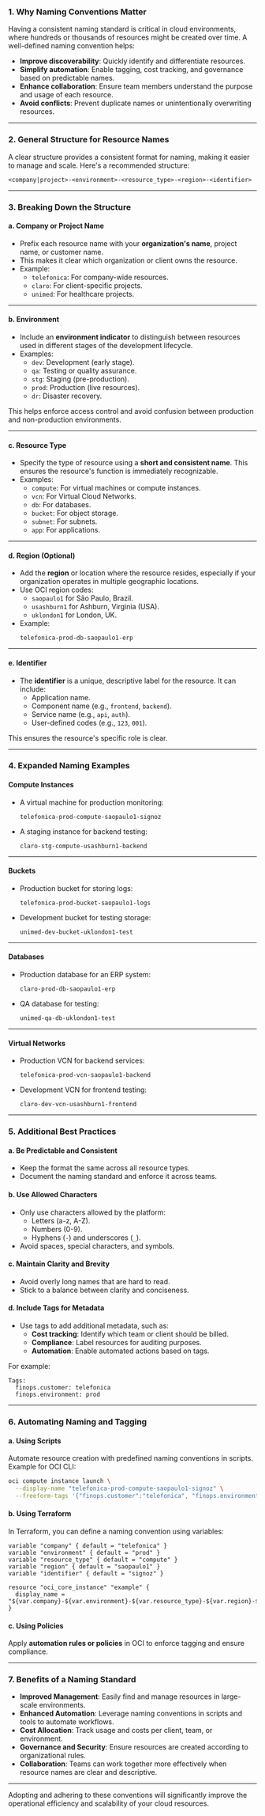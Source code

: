 ### 1. **Why Naming Conventions Matter**
Having a consistent naming standard is critical in cloud environments, where hundreds or thousands of resources might be created over time. A well-defined naming convention helps:
- **Improve discoverability**: Quickly identify and differentiate resources.
- **Simplify automation**: Enable tagging, cost tracking, and governance based on predictable names.
- **Enhance collaboration**: Ensure team members understand the purpose and usage of each resource.
- **Avoid conflicts**: Prevent duplicate names or unintentionally overwriting resources.

---

### 2. **General Structure for Resource Names**
A clear structure provides a consistent format for naming, making it easier to manage and scale. Here's a recommended structure:

```
<company|project>-<environment>-<resource_type>-<region>-<identifier>
```

---

### 3. **Breaking Down the Structure**

#### **a. Company or Project Name**
- Prefix each resource name with your **organization's name**, project name, or customer name.
- This makes it clear which organization or client owns the resource.
- Example:
  - `telefonica`: For company-wide resources.
  - `claro`: For client-specific projects.
  - `unimed`: For healthcare projects.

---

#### **b. Environment**
- Include an **environment indicator** to distinguish between resources used in different stages of the development lifecycle.
- Examples:
  - `dev`: Development (early stage).
  - `qa`: Testing or quality assurance.
  - `stg`: Staging (pre-production).
  - `prod`: Production (live resources).
  - `dr`: Disaster recovery.

This helps enforce access control and avoid confusion between production and non-production environments.

---

#### **c. Resource Type**
- Specify the type of resource using a **short and consistent name**. This ensures the resource's function is immediately recognizable.
- Examples:
  - `compute`: For virtual machines or compute instances.
  - `vcn`: For Virtual Cloud Networks.
  - `db`: For databases.
  - `bucket`: For object storage.
  - `subnet`: For subnets.
  - `app`: For applications.

---

#### **d. Region (Optional)**
- Add the **region** or location where the resource resides, especially if your organization operates in multiple geographic locations.
- Use OCI region codes:
  - `saopaulo1` for São Paulo, Brazil.
  - `usashburn1` for Ashburn, Virginia (USA).
  - `uklondon1` for London, UK.
- Example:
  ```
  telefonica-prod-db-saopaulo1-erp
  ```

---

#### **e. Identifier**
- The **identifier** is a unique, descriptive label for the resource. It can include:
  - Application name.
  - Component name (e.g., `frontend`, `backend`).
  - Service name (e.g., `api`, `auth`).
  - User-defined codes (e.g., `123`, `001`).

This ensures the resource's specific role is clear. 

---

### 4. **Expanded Naming Examples**

#### **Compute Instances**
- A virtual machine for production monitoring:
  ```
  telefonica-prod-compute-saopaulo1-signoz
  ```

- A staging instance for backend testing:
  ```
  claro-stg-compute-usashburn1-backend
  ```

---

#### **Buckets**
- Production bucket for storing logs:
  ```
  telefonica-prod-bucket-saopaulo1-logs
  ```

- Development bucket for testing storage:
  ```
  unimed-dev-bucket-uklondon1-test
  ```

---

#### **Databases**
- Production database for an ERP system:
  ```
  claro-prod-db-saopaulo1-erp
  ```

- QA database for testing:
  ```
  unimed-qa-db-uklondon1-test
  ```

---

#### **Virtual Networks**
- Production VCN for backend services:
  ```
  telefonica-prod-vcn-saopaulo1-backend
  ```

- Development VCN for frontend testing:
  ```
  claro-dev-vcn-usashburn1-frontend
  ```

---

### 5. **Additional Best Practices**

#### **a. Be Predictable and Consistent**
- Keep the format the same across all resource types.
- Document the naming standard and enforce it across teams.

#### **b. Use Allowed Characters**
- Only use characters allowed by the platform:
  - Letters (a-z, A-Z).
  - Numbers (0-9).
  - Hyphens (`-`) and underscores (`_`).
- Avoid spaces, special characters, and symbols.

#### **c. Maintain Clarity and Brevity**
- Avoid overly long names that are hard to read.
- Stick to a balance between clarity and conciseness.

#### **d. Include Tags for Metadata**
- Use tags to add additional metadata, such as:
  - **Cost tracking**: Identify which team or client should be billed.
  - **Compliance**: Label resources for auditing purposes.
  - **Automation**: Enable automated actions based on tags.

For example:
```
Tags:
  finops.customer: telefonica
  finops.environment: prod
```

---

### 6. **Automating Naming and Tagging**

#### **a. Using Scripts**
Automate resource creation with predefined naming conventions in scripts. Example for OCI CLI:

```bash
oci compute instance launch \
  --display-name "telefonica-prod-compute-saopaulo1-signoz" \
  --freeform-tags '{"finops.customer":"telefonica", "finops.environment":"prod"}'
```

#### **b. Using Terraform**
In Terraform, you can define a naming convention using variables:

```hcl
variable "company" { default = "telefonica" }
variable "environment" { default = "prod" }
variable "resource_type" { default = "compute" }
variable "region" { default = "saopaulo1" }
variable "identifier" { default = "signoz" }

resource "oci_core_instance" "example" {
  display_name = "${var.company}-${var.environment}-${var.resource_type}-${var.region}-${var.identifier}"
}
```

#### **c. Using Policies**
Apply **automation rules or policies** in OCI to enforce tagging and ensure compliance.

---

### 7. **Benefits of a Naming Standard**
- **Improved Management**: Easily find and manage resources in large-scale environments.
- **Enhanced Automation**: Leverage naming conventions in scripts and tools to automate workflows.
- **Cost Allocation**: Track usage and costs per client, team, or environment.
- **Governance and Security**: Ensure resources are created according to organizational rules.
- **Collaboration**: Teams can work together more effectively when resource names are clear and descriptive.

---

Adopting and adhering to these conventions will significantly improve the operational efficiency and scalability of your cloud resources.